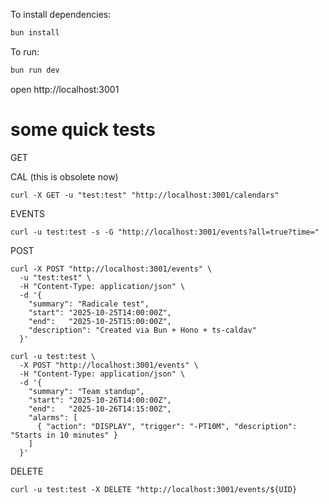 To install dependencies:
```sh
bun install
```

To run:
```sh
bun run dev
```

open http://localhost:3001

# some quick tests

GET

CAL (this is obsolete now)
```
curl -X GET -u "test:test" "http://localhost:3001/calendars"
```

EVENTS

```
curl -u test:test -s -G "http://localhost:3001/events?all=true?time="
```

POST

```
curl -X POST "http://localhost:3001/events" \
  -u "test:test" \
  -H "Content-Type: application/json" \
  -d '{
    "summary": "Radicale test",
    "start": "2025-10-25T14:00:00Z",
    "end":   "2025-10-25T15:00:00Z",
    "description": "Created via Bun + Hono + ts-caldav"
  }'
```

```
curl -u test:test \
  -X POST "http://localhost:3001/events" \
  -H "Content-Type: application/json" \
  -d '{
    "summary": "Team standup",
    "start": "2025-10-26T14:00:00Z",
    "end":   "2025-10-26T14:15:00Z",
    "alarms": [
      { "action": "DISPLAY", "trigger": "-PT10M", "description": "Starts in 10 minutes" }
    ]
  }'
```

DELETE

```
curl -u test:test -X DELETE "http://localhost:3001/events/${UID}
```
